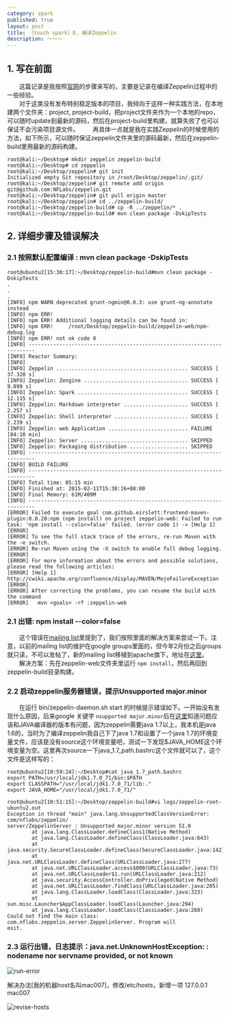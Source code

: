 ```yaml
---
category: spark
published: true
layout: post
title: ［touch spark］8. 编译Zeppelin
description: ～～～	
---  
```



##  
## 1. 写在前面  
　　这篇记录是我按照[官网](http://zeppelin-project.org/docs/install/install.html)的步骤来写的，主要是记录在编译Zeppelin过程中的一些经验。  
　　对于这类没有发布特别稳定版本的项目，我倾向于这样一种实践方法，在本地建两个文件夹：project, project-build，把project文件夹作为一个本地的repo，可以随时update到最新的源码，然后在project-build里构建，就算失败了也可以保证不会污染项目源文件。
　　再具体一点就是我在实践Zeppelin的时候使用的方法，如下所示，可以随时保证zeppelin文件夹里的源码最新，然后在zeppelin-build里用最新的源码构建。

```
root@kali:~/Desktop# mkdir zeppelin zeppelin-build
root@kali:~/Desktop# cd zeppelin
root@kali:~/Desktop/zeppelin# git init
Initialized empty Git repository in /root/Desktop/zeppelin/.git/
root@kali:~/Desktop/zeppelin# git remote add origin git@github.com:NFLabs/zeppelin.git
root@kali:~/Desktop/zeppelin# git pull origin master
root@kali:~/Desktop/zeppelin# cd ../zeppelin-build/
root@kali:~/Desktop/zeppelin-build# cp -R ../zeppelin/* .
root@kali:~/Desktop/zeppelin-build# mvn clean package -DskipTests
```

## 2. 详细步骤及错误解决

### 2.1 按照默认配置编译 : mvn clean package -DskipTests

```
root@ubuntu2[15:30:17]:~/Desktop/zeppelin-build#mvn clean package -DskipTests
.
.
.
[INFO] npm WARN deprecated grunt-ngmin@0.0.3: use grunt-ng-annotate instead
[INFO] npm ERR! 
[INFO] npm ERR! Additional logging details can be found in:
[INFO] npm ERR!     /root/Desktop/zeppelin-build/zeppelin-web/npm-debug.log
[INFO] npm ERR! not ok code 0
[INFO] ------------------------------------------------------------------------
[INFO] Reactor Summary:
[INFO] 
[INFO] Zeppelin ........................................... SUCCESS [ 37.320 s]
[INFO] Zeppelin: Zengine .................................. SUCCESS [  9.899 s]
[INFO] Zeppelin: Spark .................................... SUCCESS [ 12.115 s]
[INFO] Zeppelin: Markdown interpreter ..................... SUCCESS [  2.257 s]
[INFO] Zeppelin: Shell interpreter ........................ SUCCESS [  2.239 s]
[INFO] Zeppelin: web Application .......................... FAILURE [04:10 min]
[INFO] Zeppelin: Server ................................... SKIPPED
[INFO] Zeppelin: Packaging distribution ................... SKIPPED
[INFO] ------------------------------------------------------------------------
[INFO] BUILD FAILURE
[INFO] ------------------------------------------------------------------------
[INFO] Total time: 05:15 min
[INFO] Finished at: 2015-02-11T15:30:16+08:00
[INFO] Final Memory: 61M/409M
[INFO] ------------------------------------------------------------------------
[ERROR] Failed to execute goal com.github.eirslett:frontend-maven-plugin:0.0.20:npm (npm install) on project zeppelin-web: Failed to run task: 'npm install --color=false' failed. (error code 1) -> [Help 1]
[ERROR] 
[ERROR] To see the full stack trace of the errors, re-run Maven with the -e switch.
[ERROR] Re-run Maven using the -X switch to enable full debug logging.
[ERROR] 
[ERROR] For more information about the errors and possible solutions, please read the following articles:
[ERROR] [Help 1] http://cwiki.apache.org/confluence/display/MAVEN/MojoFailureException
[ERROR] 
[ERROR] After correcting the problems, you can resume the build with the command
[ERROR]   mvn <goals> -rf :zeppelin-web
```

### 2.1 出错: npm install --color=false
　　这个错误在[mailing list](https://groups.google.com/forum/#!searchin/zeppelin-developers/npm$20install)里提到了，我们按照里面的解决方案来尝试一下。注意，以前的mailing list的维护在google groups里面的，但今年2月份之后groups就只读，不可以发帖了，新的mailing list移植到apache旗下，地址在[这里](http://mail-archives.apache.org/mod_mbox/incubator-zeppelin-users/)。
　　解决方案：先在zeppelin-web文件夹里运行 `npm install`，然后再回到zeppelin-build目录构建。

### 2.2 启动zeppelin服务器错误，提示Unsupported major.minor
　　在运行 bin/zeppelin-daemon.sh start 的时候提示错误如下。一开始没有发现什么原因，后来google 关键字 `nsupported major.minor`后在[这里](http://www.oecp.cn/hi/yangtaoorange/blog/1168263)知道问题应该和JAVA编译器的版本有问题，因为zeppelin需要java 1.7以上，我本机是java 1.6的，当时为了编译zeppelin我自己下了java 1.7和设置了一个java 1.7的环境变量文件，应该是没有source这个环境变量吧，测试一下发现$JAVA_HOME这个环境变量为空。这里再次source一下java_1.7_path.bashrc这个文件就可以了，这个文件是这样写的：
```
root@ubuntu2[10:59:24]:~/Desktop#cat java_1.7_path.bashrc 
export PATH=/usr/local/jdk1.7.0_71/bin:$PATH
export CLASSPATH="/usr/local/jdk1.7.0_71/lib:."
export JAVA_HOME="/usr/local/jdk1.7.0_71/"
```

```
root@ubuntu2[10:51:15]:~/Desktop/zeppelin-build#vi logs/zeppelin-root-ubuntu2.out 
Exception in thread "main" java.lang.UnsupportedClassVersionError: com/nflabs/zeppelin/
server/ZeppelinServer : Unsupported major.minor version 51.0
        at java.lang.ClassLoader.defineClass1(Native Method)
        at java.lang.ClassLoader.defineClass(ClassLoader.java:643)
        at java.security.SecureClassLoader.defineClass(SecureClassLoader.java:142)
        at java.net.URLClassLoader.defineClass(URLClassLoader.java:277)
        at java.net.URLClassLoader.access$000(URLClassLoader.java:73)
        at java.net.URLClassLoader$1.run(URLClassLoader.java:212)
        at java.security.AccessController.doPrivileged(Native Method)
        at java.net.URLClassLoader.findClass(URLClassLoader.java:205)
        at java.lang.ClassLoader.loadClass(ClassLoader.java:323)
        at sun.misc.Launcher$AppClassLoader.loadClass(Launcher.java:294)
        at java.lang.ClassLoader.loadClass(ClassLoader.java:268)
Could not find the main class: com.nflabs.zeppelin.server.ZeppelinServer. Program will
exit.
```

### 2.3 运行出错，日志提示：java.net.UnknownHostException: *<your hostname>*: nodename nor servname provided, or not known

![run-error](../images/zeppelin-run-error.jpg)

解决办法[我的机器host名叫mac007]，修改/etc/hosts，新增一项 127.0.0.1   mac007

![revise-hosts](../images/zeppelin-hosts.jpg)
　　













